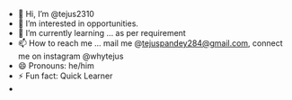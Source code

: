 - 👋 Hi, I’m @tejus2310
- 👀 I’m interested in opportunities.
- 🌱 I’m currently learning ... as per requirement
- 📫 How to reach me ... mail me @tejuspandey284@gmail.com, connect me on instagram @whytejus
- 😄 Pronouns: he/him
- ⚡ Fun fact: Quick Learner
- 

<!---
tejus2310/tejus2310 is a ✨ special ✨ repository because its `README.md` (this file) appears on your GitHub profile.
You can click the Preview link to take a look at your changes.
--->
